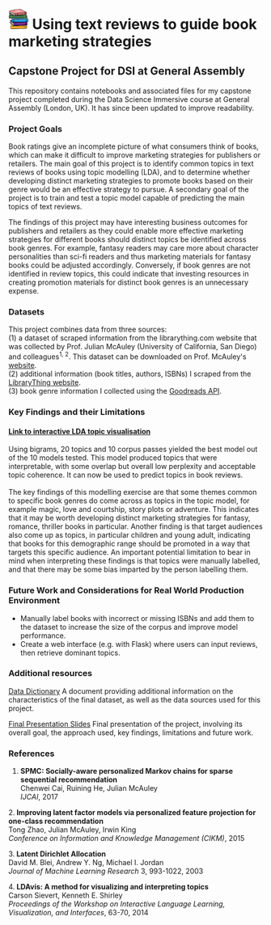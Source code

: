 # <img width="40" src="/resources/book_stack.jpeg"> Using text reviews to guide book marketing strategies 
## Capstone Project for DSI at General Assembly

This repository contains notebooks and associated files for my capstone project completed during the Data Science Immersive course at General Assembly (London, UK). It has since been updated to improve readability.

### Project Goals
Book ratings give an incomplete picture of what consumers think of books, which can make it difficult to improve marketing strategies for publishers or retailers. The main goal of this project is to identify common topics in text reviews of books using topic modelling (LDA), and to determine whether developing distinct marketing strategies to promote books based on their genre would be an effective strategy to pursue. A secondary goal of the project is to train and test a topic model capable of predicting the main topics of text reviews.

The findings of this project may have interesting business outcomes for publishers and retailers as they could enable more effective marketing strategies for different books should distinct topics be identified across book genres. For example, fantasy readers may care more about character personalities than sci-fi readers and thus marketing materials for fantasy books could be adjusted accordingly. Conversely, if book genres are not identified in review topics, this could indicate that investing resources in creating promotion materials for distinct book genres is an unnecessary expense. 

### Datasets
This project combines data from three sources:<br>(1) a dataset of scraped information from the librarything.com website that was collected by Prof. Julian McAuley (University of California, San Diego) and colleagues<sup>1, 2</sup>. This dataset can be downloaded on Prof. McAuley's <a href="https://cseweb.ucsd.edu/~jmcauley/datasets.html#social_data" target="_blank">website</a>.<br>(2) additional information (book titles, authors, ISBNs) I scraped from the <a href="https://www.librarything.com/" target="_blank">LibraryThing website</a>.<br>(3) book genre information I collected using the <a href="https://www.goodreads.com/api/index" target="_blank">Goodreads API</a>.

### Key Findings and their Limitations
#### [Link to interactive LDA topic visualisation](./resources/lda_model5.html)
Using bigrams, 20 topics and 10 corpus passes yielded the best model out of the 10 models tested. This model produced topics that were interpretable, with some overlap but overall low perplexity and acceptable topic coherence. It can now be used to predict topics in book reviews.<br><br>
     The key findings of this modelling exercise are that some themes common to specific book genres do come across as topics in the topic model, for example magic, love and courtship, story plots or adventure. This indicates that it may be worth developing distinct marketing strategies for fantasy, romance, thriller books in particular. Another finding is that target audiences also come up as topics, in particular children and young adult, indicating that books for this demographic range should be promoted in a way that targets this specific audience. An important potential limitation to bear in mind when interpreting these findings is that topics were manually labelled, and that there may be some bias imparted by the person labelling them.
     
### Future Work and Considerations for Real World Production Environment
<ul type="disk">
    <li>Manually label books with incorrect or missing ISBNs and add them to the dataset to increase the size of the corpus and improve model performance.</li>
    <li>Create a web interface (e.g. with Flask) where users can input reviews, then retrieve dominant topics.</li>
    </ul>

### Additional resources  
<a href="resources/book_reviews_data_dictionary.txt">Data Dictionary</a>
A document providing additional information on the characteristics of the final dataset, as well as the data sources used for this project.

<a href="resources/Project Presentation Slides.pdf">Final Presentation Slides</a>
Final presentation of the project, involving its overall goal, the approach used, key findings, limitations and future work.

### References
1. <b>SPMC: Socially-aware personalized Markov chains for sparse sequential recommendation</b><br>
Chenwei Cai, Ruining He, Julian McAuley<br>
<i>IJCAI</i>, 2017<br>

2.<b> Improving latent factor models via personalized feature projection for one-class recommendation</b><br>
Tong Zhao, Julian McAuley, Irwin King<br>
<i>Conference on Information and Knowledge Management (CIKM)</i>, 2015

3.<b> Latent Dirichlet Allocation</b><br>
David M. Blei, Andrew Y. Ng, Michael I. Jordan<br>
<i>Journal of Machine Learning Research</i> 3, 993-1022, 2003

4.<b> LDAvis: A method for visualizing and interpreting topics</b><br>
Carson Sievert, Kenneth E. Shirley<br>
<i>Proceedings of the Workshop on Interactive Language Learning, Visualization, and Interfaces</i>, 63-70, 2014 
